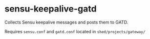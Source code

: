 sensu-keepalive-gatd
====================

Collects Sensu keepalive messages and posts them to GATD.

Requires `sensu.conf` and `gatd.conf` located in `shed/projects/gateway/`

